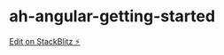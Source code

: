 # ah-angular-getting-started

[Edit on StackBlitz ⚡️](https://stackblitz.com/edit/ah-angular-getting-started)